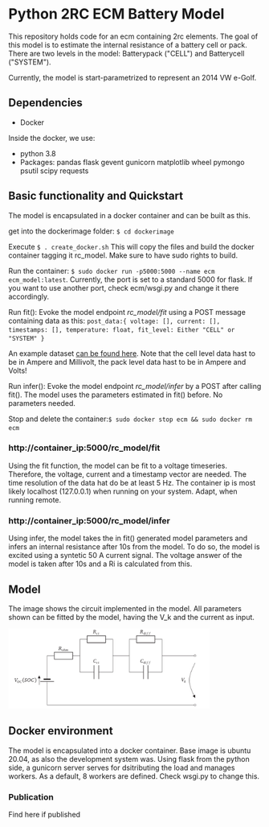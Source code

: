# Python 2RC ECM Battery Model
This repository holds code for an ecm containing 2rc elements. The goal of this model is to estimate the internal resistance of a battery cell or pack. There are two levels in the model: Batterypack ("CELL") and Batterycell ("SYSTEM").

Currently, the model is start-parametrized to represent an 2014 VW e-Golf.

## Dependencies
* Docker 

Inside the docker, we use:
* python 3.8
* Packages: pandas flask gevent gunicorn matplotlib wheel pymongo psutil scipy requests

## Basic functionality and Quickstart
The model is encapsulated in a docker container and can be built as this.

get into the dockerimage folder: `$ cd dockerimage`

Execute `$ . create_docker.sh` This will copy the files and build the docker container tagging it rc_model. Make sure to have sudo rights to build.

Run the container: `$ sudo docker run -p5000:5000 --name ecm ecm_model:latest`. Currently, the port is set to a standard 5000 for flask. If you want to use another port, check ecm/wsgi.py and change it there accordingly.

Run fit(): Evoke the model endpoint *rc_model/fit* using a POST message containing data as this:
`post_data:{
	voltage: [],
	current: [],
	timestamps: [],
	temperature: float,
	fit_level: Either "CELL" or "SYSTEM"
	}`

An example dataset [can be found here](example_data.md). Note that the cell level data hast to be in Ampere and Millivolt, the pack level data hast to be in Ampere and Volts!

Run infer(): Evoke the model endpoint *rc_model/infer* by a POST after calling fit(). The model uses the parameters estimated in fit() before. No parameters needed.

Stop and delete the container:`$ sudo docker stop ecm && sudo docker rm ecm`

### http://container_ip:5000/rc_model/fit
Using the fit function, the model can be fit to a voltage timeseries. Therefore, the voltage, current and a timestamp vector are needed. The time resolution of the data hat do be at least 5 Hz. The container ip is most likely localhost (127.0.0.1) when running on your system. Adapt, when running remote.

### http://container_ip:5000/rc_model/infer
Using infer, the model takes the in fit() generated model parameters and infers an internal resistance after 10s from the model. To do so, the model is excited using a syntetic 50 A current signal. The voltage answer of the model is taken after 10s and a Ri is calculated from this.

## Model
The image shows the circuit implemented in the model. All parameters shown can be fitted by the model, having the V_k and the current as input. 

<img src="images/ecm_sk.png" alt="ECM circuit" width="400"/>

## Docker environment
The model is encapsulated into a docker container. Base image is ubuntu 20.04, as also the development system was. Using flask from the python side, a gunicorn server serves for dsitributing the load and manages workers. As a default, 8 workers are defined. Check wsgi.py to change this.

### Publication
Find here if published
